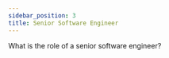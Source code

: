 ```yaml
---
sidebar_position: 3
title: Senior Software Engineer
---
```


What is the role of a senior software engineer?
